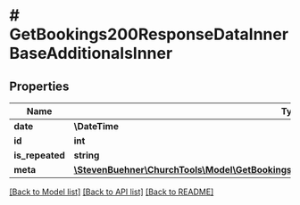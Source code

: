 # # GetBookings200ResponseDataInnerBaseAdditionalsInner

## Properties

Name | Type | Description | Notes
------------ | ------------- | ------------- | -------------
**date** | **\DateTime** |  | [optional]
**id** | **int** |  | [optional]
**is_repeated** | **string** |  | [optional]
**meta** | [**\StevenBuehner\ChurchTools\Model\GetBookings200ResponseDataInnerBaseAdditionalsInnerMeta**](GetBookings200ResponseDataInnerBaseAdditionalsInnerMeta.md) |  | [optional]

[[Back to Model list]](../../README.md#models) [[Back to API list]](../../README.md#endpoints) [[Back to README]](../../README.md)

